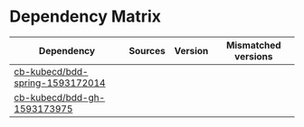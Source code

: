 # Dependency Matrix

Dependency | Sources | Version | Mismatched versions
---------- | ------- | ------- | -------------------
[cb-kubecd/bdd-spring-1593172014](https://github.com/cb-kubecd/bdd-spring-1593172014.git) |  | []() | 
[cb-kubecd/bdd-gh-1593173975](https://github.com/cb-kubecd/bdd-gh-1593173975.git) |  | []() | 

